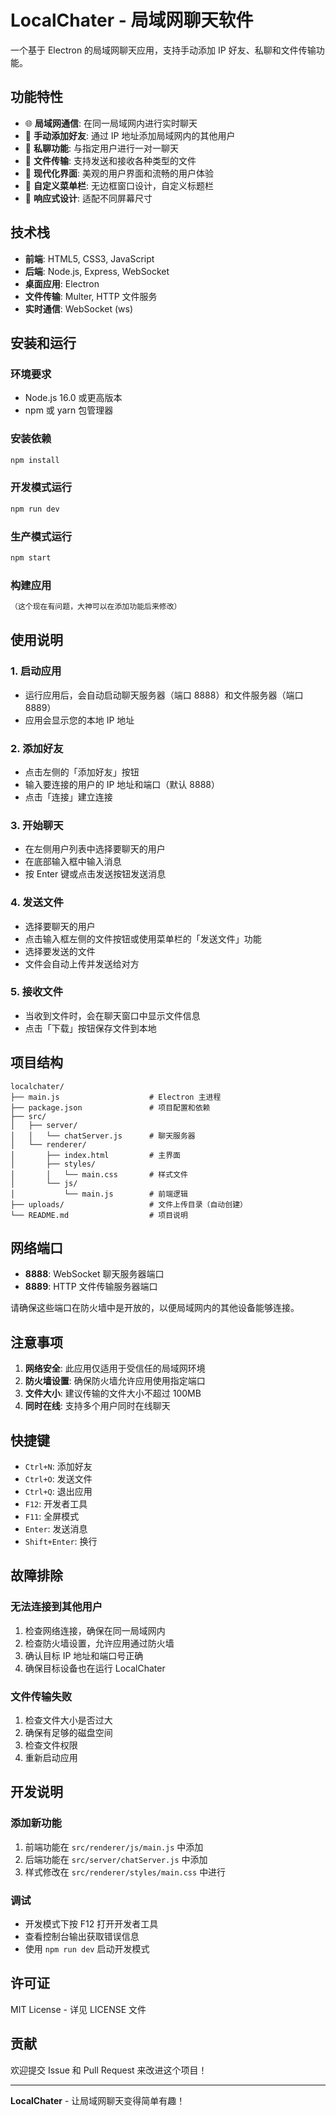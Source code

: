 # LocalChater - 局域网聊天软件

一个基于 Electron 的局域网聊天应用，支持手动添加 IP 好友、私聊和文件传输功能。

## 功能特性

- 🌐 **局域网通信**: 在同一局域网内进行实时聊天
- 👥 **手动添加好友**: 通过 IP 地址添加局域网内的其他用户
- 💬 **私聊功能**: 与指定用户进行一对一聊天
- 📁 **文件传输**: 支持发送和接收各种类型的文件
- 🎨 **现代化界面**: 美观的用户界面和流畅的用户体验
- 🔧 **自定义菜单栏**: 无边框窗口设计，自定义标题栏
- 📱 **响应式设计**: 适配不同屏幕尺寸

## 技术栈

- **前端**: HTML5, CSS3, JavaScript
- **后端**: Node.js, Express, WebSocket
- **桌面应用**: Electron
- **文件传输**: Multer, HTTP 文件服务
- **实时通信**: WebSocket (ws)

## 安装和运行

### 环境要求

- Node.js 16.0 或更高版本
- npm 或 yarn 包管理器

### 安装依赖

```bash
npm install
```

### 开发模式运行

```bash
npm run dev
```

### 生产模式运行

```bash
npm start
```

### 构建应用

```bash
（这个现在有问题，大神可以在添加功能后来修改）
```

## 使用说明

### 1. 启动应用

- 运行应用后，会自动启动聊天服务器（端口 8888）和文件服务器（端口 8889）
- 应用会显示您的本地 IP 地址

### 2. 添加好友

- 点击左侧的「添加好友」按钮
- 输入要连接的用户的 IP 地址和端口（默认 8888）
- 点击「连接」建立连接

### 3. 开始聊天

- 在左侧用户列表中选择要聊天的用户
- 在底部输入框中输入消息
- 按 Enter 键或点击发送按钮发送消息

### 4. 发送文件

- 选择要聊天的用户
- 点击输入框左侧的文件按钮或使用菜单栏的「发送文件」功能
- 选择要发送的文件
- 文件会自动上传并发送给对方

### 5. 接收文件

- 当收到文件时，会在聊天窗口中显示文件信息
- 点击「下载」按钮保存文件到本地

## 项目结构

```
localchater/
├── main.js                    # Electron 主进程
├── package.json               # 项目配置和依赖
├── src/
│   ├── server/
│   │   └── chatServer.js      # 聊天服务器
│   └── renderer/
│       ├── index.html         # 主界面
│       ├── styles/
│       │   └── main.css       # 样式文件
│       └── js/
│           └── main.js        # 前端逻辑
├── uploads/                   # 文件上传目录（自动创建）
└── README.md                  # 项目说明
```

## 网络端口

- **8888**: WebSocket 聊天服务器端口
- **8889**: HTTP 文件传输服务器端口

请确保这些端口在防火墙中是开放的，以便局域网内的其他设备能够连接。

## 注意事项

1. **网络安全**: 此应用仅适用于受信任的局域网环境
2. **防火墙设置**: 确保防火墙允许应用使用指定端口
3. **文件大小**: 建议传输的文件大小不超过 100MB
4. **同时在线**: 支持多个用户同时在线聊天

## 快捷键

- `Ctrl+N`: 添加好友
- `Ctrl+O`: 发送文件
- `Ctrl+Q`: 退出应用
- `F12`: 开发者工具
- `F11`: 全屏模式
- `Enter`: 发送消息
- `Shift+Enter`: 换行

## 故障排除

### 无法连接到其他用户

1. 检查网络连接，确保在同一局域网内
2. 检查防火墙设置，允许应用通过防火墙
3. 确认目标 IP 地址和端口号正确
4. 确保目标设备也在运行 LocalChater

### 文件传输失败

1. 检查文件大小是否过大
2. 确保有足够的磁盘空间
3. 检查文件权限
4. 重新启动应用

## 开发说明

### 添加新功能

1. 前端功能在 `src/renderer/js/main.js` 中添加
2. 后端功能在 `src/server/chatServer.js` 中添加
3. 样式修改在 `src/renderer/styles/main.css` 中进行

### 调试

- 开发模式下按 F12 打开开发者工具
- 查看控制台输出获取错误信息
- 使用 `npm run dev` 启动开发模式

## 许可证

MIT License - 详见 LICENSE 文件

## 贡献

欢迎提交 Issue 和 Pull Request 来改进这个项目！

---

**LocalChater** - 让局域网聊天变得简单有趣！
